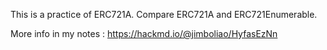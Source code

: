 This is a practice of ERC721A.
Compare ERC721A and ERC721Enumerable.

More info in my notes : https://hackmd.io/@jimboliao/HyfasEzNn

